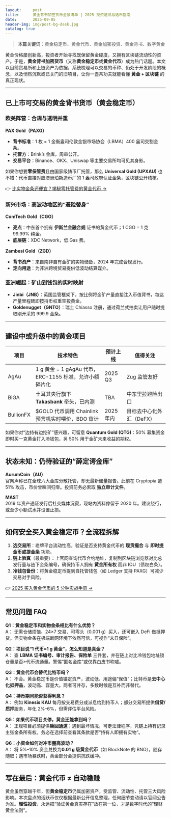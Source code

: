 ```yaml
---
layout:     post
title:      黄金背书加密货币全景清单 | 2025 投资避坑与选币指南
date:       2025-09-05
header-img: img/post-bg-desk.jpg
catalog: true
---
```


> **本篇关键词**：黄金稳定币、黄金代币、黄金加密投资、黄金背书、数字黄金

黄金价格屡创新高，投资者开始寻找既保留黄金硬度，又拥有区块链流动性的资产。于是，**黄金背书加密货币**（又称**黄金稳定币**或**黄金代币**）成为热门话题。本文以目前贸易所和上链资产为依据，系统梳理可以交易的币种、仍处于开发阶段的概念，以及悄然沉默或已关门的旧项目，让你一盏茶功夫就能看懂 **黄金 + 区块链** 的真正现状。

---

## 已上市可交易的黄金背书货币（黄金稳定币）

### 欧美阵营：合规与透明并重

**PAX Gold（PAXG）**  
- **背书标准**：1 枚 = 1 金衡盎司伦敦金银市场协会（LBMA）400 盎司交割金条。  
- **托管方**：Brink’s 金库，周审公开。  
- **交易平台**：Binance、OKX、Uniswap 等主要交易所均可见其身影。  

如果你想要**零保管费**且由国家级铸币厂托管，那么 **Universal Gold (UPXAU)** 也不错：代币直接对应澳洲珀斯造币厂的 1 盎司政府认证金条，区块链公开稽核。

👉 [比实物金条还便宜？揭秘零托管费的黄金代币 →](https://okxdog.com/)

### 新兴市场：高波动地区的“避险替身”

**ComTech Gold（CGO）**  
- **亮点**：中东首个拥有 **伊斯兰金融合规** 证书的黄金代币；1 CGO = 1 克 99.99% 纯金。  
- **底层链**：XDC Network，低 Gas 费。  

**Zambesi Gold（ZGD）**  
- **背书资产**：来自南非自有金矿的实物储备，2024 年完成合规发行。  
- **定向用途**：为非洲跨境贸易提供低波动结算媒介。  

### 亚洲崛起：矿山到钱包的实时映射

- **Jinbi（JNB）**：英国监管框架下，按比例将金矿产量直接注入币值背书，每达产量里程碑即按持币权重空投黄金。  
- **Goldenugget（GNTO）**：瑞士 Chiasso 注册，通过荷兰式拍卖让用户随时提取刚开采的 999.9 金条。  

---

## 建设中或升级中的黄金项目

| 项目 | 技术特色 | 预计上线 | 值得关注 |
|------|----------|----------|----------|
| AgAu | 1 g 黄金 = 1 gAgAu 代币，ERC-1155 标准，允许小额碎片化 | 2025 Q3 | Zug 监管友好 |
| BiGA | 土耳其央行旗下 **Takasbank** 牵头，已内测 | TBA | 中东里拉避险出口 |
| BullionFX | $GOLD 代币调用 Chainlink 预言机实时喂价，BDO 审计 | 2025 年内 | 目标去中心化外汇（DeFX） |

如果你对“边持有边挖矿”感兴趣，可留意 **Quantum Gold (QTG)**：50% 募集资金即时买一克黄金打入冷钱包，另 50% 用于金矿未来收益的期权。

---

## 状态未知：仍待验证的“薛定谔金库”

**AurumCoin（AU）**  
官网声称已在全球六大金库分散托管，却无最新储量报告。此前在 Cryptopia 遭 51% 攻击，币价曾瞬间归零。投资前务必索取 **独立审计文件**。  

**MAST**  
2019 年资产通证发行后社交媒体沉寂，现站内资料停留于 2020 年。建议绕行，或至少小额试水并设置止损。

---

## 如何安全买入黄金稳定币？全流程拆解

1. **选交易所**：老牌平台流动性高，验证是否支持黄金代币的 **现货撮合** 与 **即时提金币或提金条** 功能。  
2. **链上验真**（最重要）：上官网查询代币合约地址，复制到区块链浏览器对比总发行量与链下金条编号，确保持币人拥有 **黄金所有权** 而非 IOU（债权白条）。  
3. **冷钱包备份**：将黄金稳定币提到自托管钱包（如 Ledger 支持 PAXG）可减少交易对手风险。  

👉 [2025 买入黄金代币的 5 分钟实战手册 →](https://okxdog.com/)

---

## 常见问题 FAQ

**Q1：黄金稳定币和实物金条相比有什么优势？**  
A： 无需仓储烦恼、24×7 交易、可零头（0.001 g）买入，还可嵌入 DeFi 做抵押贷。但实物金条在极端断网环境下依然可信，可视作“末日保险”。

**Q2：项目说“1 代币=1 g 黄金”，怎么知道是真金？**  
A： 查 **LBMA 证书编号、审计报告、保险单** 三件套，并在链上对比冷钱包地址锁仓量是否≥代币流通量。警惕“匿名金库”或仅靠白皮书吹嘘。

**Q3：黄金代币会替代比特币吗？**  
A： 不会。黄金稳定币是价值锚定资产，波动低、用途偏“保值”；比特币是**去中心化抵押品**，波动高、容量大。两者可并存，多数时候是互补而非替代。

**Q4：持币期间能否获得利息？**  
A： 例如 **Kinesis KAU** 每月按交易费分成派息给到持币人；部分交易所提供**借贷/质押**服务，年化 2%–6%，但需评估平台风险。

**Q5：如果代币项目关停，黄金还能拿到吗？**  
A： 正规项目必须提供**赎回通道**；遇到最坏情况，可走法律程序，凭链上持有记录主张金条所有权。务必在选择前查看其条款是否“持有人即拥有实物”。

**Q6：小资金如何对冲币圈高波动？**  
A： 将 5%–10% 资金兑换为**0.01 g 级黄金代币**（如 BlockNote 的 BNO），随存随取；遇市场暴跌时，黄金部分会提供抗跌缓冲。 

---

## 写在最后：黄金代币 ≠ 自动稳赚

黄金虽然穿越千年，但**黄金稳定币**仍属加密资产，受监管、流动性、托管三大风险影响。本次盘点的活跃币仅仅根据最新公开信息整理，任何细节变动请以官网公告为准。**理性投资**，永远把“验证黄金真实存在”放在第一位，才是数字时代的“理财黄金法则”。